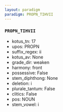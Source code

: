 ```yaml
---
layout: paradigm
paradigm: PROPN_TIHVII
---
```

### ` PROPN_TIHVII `


* kotus_tn: 17
* upos: PROPN
* suffix_regex: ii
* kotus_av: None
* grade_dir: weaken
* harmony: front
* possessive: False
* stem_diphthong: None
* deletion: i
* plurale_tantum: False
* clitics: False
* pos: NOUN
* stem_vowel: i

